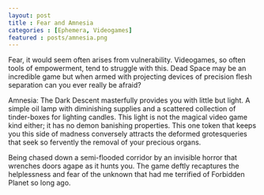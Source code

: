 ```yaml
---
layout: post
title : Fear and Amnesia 
categories : [Ephemera, Videogames]
featured : posts/amnesia.png
---
```

Fear, it would seem often arises from vulnerability. Videogames, so often tools of empowerment, tend to struggle with this. Dead Space may be an incredible game but when armed with projecting devices of precision flesh separation can you ever really be afraid?

Amnesia: The Dark Descent masterfully provides you with little but light. A simple oil lamp with diminishing supplies and a scattered collection of tinder-boxes for lighting candles. This light is not the magical video game kind either; it has no demon banishing properties. This one token that keeps you this side of madness conversely attracts the deformed grotesqueries that seek so fervently the removal of your precious organs. 

Being chased down a semi-flooded corridor by an invisible horror that wrenches doors agape as it hunts you. The game deftly recaptures the helplessness and fear of the unknown that had me terrified of Forbidden Planet so long ago.